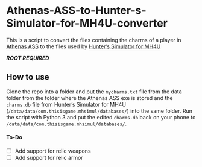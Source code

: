 # Athenas-ASS-to-Hunter-s-Simulator-for-MH4U-converter
This is a script to convert the files containing the charms of a player in [Athenas ASS](facebook.com/AthenasArmorSetSearch/) to the files used by [Hunter’s Simulator for MH4U](play.google.com/store/apps/details?id=com.thisisgame.mhsimul)

***ROOT REQUIRED***

## How to use
Clone the repo into a folder and put the `mycharms.txt` file from the data folder from the folder where the Athenas ASS exe is stored and the `charms.db` file from Hunter’s Simulator for MH4U (`/data/data/com.thisisgame.mhsimul/databases/`) into the same folder. Run the script with Python 3 and put the edited `charms.db` back on your phone to `/data/data/com.thisisgame.mhsimul/databases/`.

#### To-Do
- [ ] Add support for relic weapons
- [ ] Add support for relic armor
